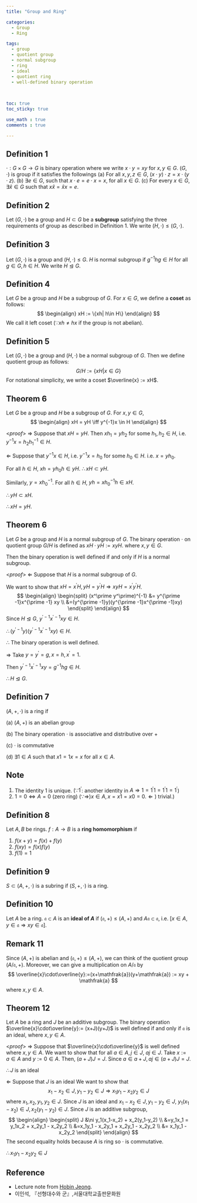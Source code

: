 ```yaml
---
title: "Group and Ring"

categories:
  - Group
  - Ring

tags:
  - group
  - quotient group
  - normal subgroup
  - ring
  - ideal
  - quotient ring
  - well-defined binary operation
  
  

toc: true
toc_sticky: true

use_math : true
comments : true

---
```



## Definition 1
$\cdot: G\times G \to G$ is binary operation where we write $x\cdot y =xy$ for $x,y\in G$. 
$(G,\cdot)$ is group if it satisfies the followings
(a) For all $x,y,z \in G$, $(x\cdot y)\cdot z = x\cdot (y\cdot z)$.
(b) $\exists e \in G$, such that $x\cdot e = e\cdot x = x$, for all $x\in G$.
(c) For every $x \in G$, $\exists \hat{x} \in G$ such that $x \hat{x} = \hat{x}x = e$.

## Definition 2
Let $(G,\cdot)$ be a group and $H \subset G$ be a **subgroup** satisfying the three requirements of group as described in Definition 1. We write $(H,\cdot) \leq (G,\cdot)$.

## Definition 3
Let  $(G,\cdot)$ is a group and $(H,\cdot) \leq G$. $H$ is normal subgroup if $g^{-1}hg\in H$ for all $g \in G, h \in H$. We write $H \trianglelefteq G$.




## Definition 4
Let $G$ be a group and $H$ be a subgroup of $G$. For $x \in G$, we define a **coset** as follows:
$$
\begin{align}
xH := \{xh| h\in H\}
\end{align}
$$
We call it left coset ($\because xh \neq hx$ if the group is not abelian).

## Definition 5
Let $(G, \cdot)$ be a group and $(H,\cdot)$ be a  normal subgroup of $G$. Then we define quotient group as follows:
$$
G/H := \{xH| x \in G \}
$$
For notational simplicity,  we write a coset $\overline{x} := xH$.

## Theorem 6
 Let $G$ be a group and $H$ be a subgroup of $G$. For $x,y \in G$,
$$
\begin{align}
xH = yH \iff y^{-1}x \in H
\end{align}
$$

<*proof*>
$\Rightarrow$ Suppose that $xH = yH$. Then $xh_1 = yh_2$ for some $h_1, h_2 \in H$, i.e. $y^{-1}x = h_2 h^{-1}_1 \in H.$

$\Leftarrow$ Suppose that $y^{-1}x \in H$, i.e. $y^{-1}x = h_0$ for some $h_0 \in H$. i.e. $x = yh_0$.

For all $h \in H$, $xh = yh_0h\in yH$.
$\therefore xH \subset yH$.

Similarly, $y=xh^{-1}_0$. For all $h \in H$, $yh=xh^{-1}_0h \in xH$.

$\therefore yH \subset xH.$

$\therefore xH = yH$.

$$\tag*{$\square$}$$

## Theorem 6
Let $G$ be a group and $H$ is a normal subgroup of $G$.  The binary operation $\cdot$ on quotient group $G/H$ is defined as $xH\cdot yH := xyH$. where $x,y \in G$.

Then the binary operation is well defined if and only if  $H$ is a normal subgroup.

<*proof*>
$\Leftarrow$ Suppose that $H$ is a normal subgroup of $G$. 

We want to show that $xH = x^\prime H, yH = y^\prime H \Rightarrow xyH = x^\prime y^\prime H$.
$$
\begin{align}
\begin{split}
(x^\prime y^\prime)^{-1} &= y^{\prime -1}x^{\prime -1} xy \\
&=(y^{\prime -1}y)(y^{\prime -1}x^{\prime -1}xy)
\end{split}
\end{align}
$$
Since $H \trianglelefteq G$, $y^{\prime -1}x^{\prime -1}xy \in H$.

$\therefore (y^{\prime -1}y)(y^{\prime -1}x^{\prime -1}xy) \in H.$

$\therefore$ The binary operation is well defined.

$\Rightarrow$ Take $y = y^\prime = g, x= h, x^\prime = 1.$

Then $y^{\prime -1}x^{\prime -1}xy = g^{-1}hg \in H.$

$\therefore H \trianglelefteq G.$
 
 $$\tag*{$\square$}$$

## Definition 7
$(A, +, \cdot)$ is a ring if 

(a) $(A, +)$ is an abelian group

(b) The binary operation $\cdot$ is associative and distributive over $+$

(c) $\cdot$ is commutative 

(d) $\exists 1 \in A$ such that $x1=1x = x$ for all $x \in A$.

## Note 
1) The identity 1 is unique. 
 $(\because 1^\prime$: another identity in $A \Rightarrow 1= 1^\prime 1 =  1^\prime 1 = 1^\prime$)
 2) $1=0 \iff A = 0$ (zero ring)
  $(\because \Rightarrow ) x\in A, x = x1 = x0 =0. \Leftarrow)$ trivial.$)$
 
 ## Definition 8
 Let $A,B$ be rings. $f: A\to B$ is a **ring homomorphism** if 
 1. $f(x+y) = f(x) + f(y)$
 2. $f(xy) = f(x)f(y)$
 3. $f(1)=1$

## Definition 9
$S \subset (A, +, \cdot)$ is a subring if $(S, +, \cdot)$ is a ring.

## Definition 10
Let $A$ be a ring.  $\mathfrak{a} \subset A$ is an **ideal of $A$**
if $(\mathfrak{a},+) \leq (A, +)$ and $A\mathfrak{a} \subset \mathfrak{a}$, i.e. $[x\in A, y \in \mathfrak{a} \Rightarrow xy \in \mathfrak{a}]$.

## Remark 11
Since $(A, +)$ is abelian and $(\mathfrak{a}, +) \leq (A,+)$, we can think of the quotient group $(A/\mathfrak{a}, +)$. Moreover, we can give a multiplication on $A/\mathfrak{a}$ by 
$$
\overline{x}\cdot\overline{y}:=(x+\mathfrak{a})(y+\mathfrak{a}) := xy + \mathfrak{a}
$$
where $x,y \in A$.

## Theorem 12
Let $A$ be a ring and $J$ be an additive subgroup. 
The binary operation $\overline{x}\cdot\overline{y}:= (x+J)(y+J)$ is well defined if and only if $\mathfrak{a}$ is an ideal, where $x,y \in A$.

<*proof*>
$\Rightarrow$ Suppose that $\overline{x}\cdot\overline{y}$ is well defined where $x,y \in A$. We want to show that for all $a \in A, j\in J$, $aj \in J$. Take $x:=a \in A$ and $y:=0 \in A$. Then, $(a+J)J = J$.
Since $a\in a+J, aj \in (a+J)J = J$. 

$\therefore J$ is an ideal

$\Leftarrow$ Suppose that $J$ is an ideal
We want to show that 
$$
x_1 - x_2 \in J, y_1 -y_2 \in J \Rightarrow x_1y_1 -x_2y_2 \in J
$$
where $x_1, x_2, y_1, y_2 \in J$.
Since $J$ is an ideal and $x_1 - x_2 \in J, y_1 - y_2 \in J$, $y_1(x_1-x_2) \in J, x_2(y_1-y_2) \in J$.
Since $J$ is an additive subgroup,
$$
\begin{align}
\begin{split}
J &\ni y_1(x_1-x_2) + x_2(y_1-y_2) \\
&=y_1x_1 = y_1x_2 + x_2y_1 - x_2y_2 \\
&=x_1y_1 - x_2y_1 + x_2y_1 - x_2y_2 \\
&= x_1y_1 - x_2y_2
\end{split}
\end{align}
$$
The second equality holds because $A$ is  ring so $\cdot$ is commutative.

$\therefore x_1y_1 - x_2y_2 \in J$

 $$\tag*{$\square$}$$


## Reference
- Lecture note from [Hobin Jeong](https://www.youtube.com/watch?v=6PsBsFJgP2Y&list=PL4m4z_pFWq2pMmeQF2tiKzfp7NuAO3sk_&ab_channel=%EC%88%98%ED%95%99%EC%9D%98%EC%A6%90%EA%B1%B0%EC%9B%80%2CEnjoyingMath).
- 이인석, 『선형대수와 군』,서울대학교출판문화원
